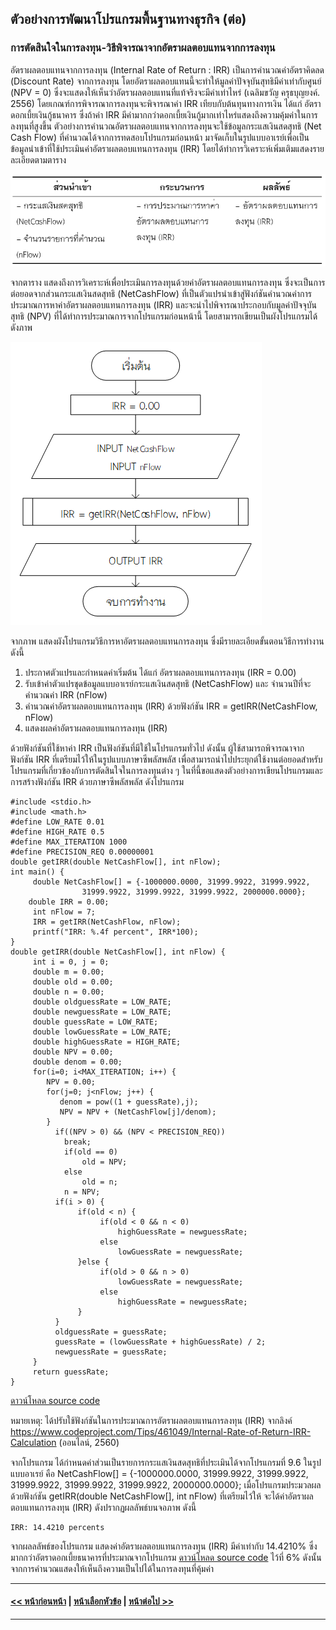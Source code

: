 ## ตัวอย่างการพัฒนาโปรแกรมพื้นฐานทางธุรกิจ (ต่อ)
### การตัดสินใจในการลงทุน-วิธีพิจารณาจากอัตราผลตอบแทนจากการลงทุน
อัตราผลตอบแทนจากการลงทุน (Internal Rate of Return : IRR) เป็นการคำนวณค่าอัตราคิดลด (Discount Rate) จากการลงทุน โดยอัตราผลตอบแทนนี้จะทำให้มูลค่าปัจจุบันสุทธิมีค่าเท่ากับศูนย์ (NPV = 0) ซึ่งจะแสดงให้เห็นว่าอัตราผลตอบแทนที่แท้จริงจะมีค่าเท่าไหร่ (เฉลิมขวัญ ครุธบุญยงค์. 2556) โดยเกณฑ์การพิจารณาการลงทุนจะพิจารณาค่า IRR เทียบกับต้นทุนทางการเงิน ได้แก่ อัตราดอกเบี้ยเงินกู้ธนาคาร ซึ่งถ้าค่า IRR มีค่ามากกว่าดอกเบี้ยเงินกู้มากเท่าไหร่แสดงถึงความคุ้มค่าในการลงทุนที่สูงขึ้น ตัวอย่างการคำนวณอัตราผลตอบแทนจากการลงทุนจะใช้ข้อมูลกระแสเงินสดสุทธิ (Net Cash Flow) ที่คำนวณได้จากการทดสอบโปรแกรมก่อนหน้า มาจัดเก็บในรูปแบบอาเรย์เพื่อเป็นข้อมูลนำเข้าที่ใช้ประเมินค่าอัตราผลตอบแทนการลงทุน (IRR) โดยได้ทำการวิเคราะห์เพิ่มเติมแสดงรายละเอียดตามตาราง

<img src=img/0900-8.png>

จากตาราง แสดงถึงการวิเคราะห์เพื่อประเมินการลงทุนด้วยค่าอัตราผลตอบแทนการลงทุน ซึ่งจะเป็นการต่อยอดจากส่วนกระแสเงินสดสุทธิ (NetCashFlow) ที่เป็นตัวแปรนำเข้าสู่ฟังก์ชันคำนวณค่าการประมาณการหาค่าอัตราผลตอบแทนการลงทุน (IRR) และจะนำไปพิจารณาประกอบกับมูลค่าปัจจุบันสุทธิ (NPV) ที่ได้ทำการประมาณการจากโปรแกรมก่อนหน้านี้ โดยสามารถเขียนเป็นผังโปรแกรมได้ดังภาพ

<img src=img/0908.png>

จากภาพ แสดงผังโปรแกรมวิธีการหาอัตราผลตอบแทนการลงทุน ซึ่งมีรายละเอียดขั้นตอนวิธีการทำงาน ดังนี้

1.	ประกาศตัวแปรและกำหนดค่าเริ่มต้น ได้แก่ อัตราผลตอบแทนการลงทุน (IRR = 0.00) 
2.	รับเข้าค่าตัวแปรชุดข้อมูลแบบอาเรย์กระแสเงินสดสุทธิ (NetCashFlow) และ จำนวนปีที่จะคำนวณค่า IRR (nFlow)
3.	คำนวณค่าอัตราผลตอบแทนการลงทุน (IRR) ด้วยฟังก์ชัน  IRR = getIRR(NetCashFlow, nFlow)
4.	แสดงผลค่าอัตราผลตอบแทนการลงทุน (IRR)

ด้วยฟังก์ชันที่ใช้หาค่า IRR เป็นฟังก์ชันที่มีใช้ในโปรแกรมทั่วไป ดังนั้น ผู้ใช้สามารถพิจารณาจากฟังก์ชัน IRR ที่เตรียมไว้ให้ในรูปแบบภาษาซีพลัสพลัส เพื่อสามารถนำไปประยุกต์ใช้งานต่อยอดสำหรับโปรแกรมที่เกี่ยวข้องกับการตัดสินใจในการลงทุนต่าง ๆ ในที่นี้ขอแสดงตัวอย่างการเขียนโปรแกรมและการสร้างฟังก์ชัน IRR ด้วยภาษาซีพลัสพลัส ดังโปรแกรม

```
#include <stdio.h>
#include <math.h>
#define LOW_RATE 0.01
#define HIGH_RATE 0.5
#define MAX_ITERATION 1000
#define PRECISION_REQ 0.00000001
double getIRR(double NetCashFlow[], int nFlow);
int main() {
     double NetCashFlow[] = {-1000000.0000, 31999.9922, 31999.9922, 
                31999.9922, 31999.9922, 31999.9922, 2000000.0000};
    double IRR = 0.00;
     int nFlow = 7;
     IRR = getIRR(NetCashFlow, nFlow);
     printf("IRR: %.4f percent", IRR*100);
}
double getIRR(double NetCashFlow[], int nFlow) {
     int i = 0, j = 0;
     double m = 0.00;
     double old = 0.00;
     double n = 0.00;
     double oldguessRate = LOW_RATE;
     double newguessRate = LOW_RATE;
     double guessRate = LOW_RATE;
     double lowGuessRate = LOW_RATE;
     double highGuessRate = HIGH_RATE;
     double NPV = 0.00;
     double denom = 0.00;
     for(i=0; i<MAX_ITERATION; i++) {
        NPV = 0.00;
        for(j=0; j<nFlow; j++) {
           denom = pow((1 + guessRate),j);
           NPV = NPV + (NetCashFlow[j]/denom);
        } 
          if((NPV > 0) && (NPV < PRECISION_REQ))
            break;
            if(old == 0)
                old = NPV;
            else
                old = n;
            n = NPV;
          if(i > 0) {
               if(old < n) {
                    if(old < 0 && n < 0)
                        highGuessRate = newguessRate;
                    else
                        lowGuessRate = newguessRate;
               }else {
                    if(old > 0 && n > 0)
                        lowGuessRate = newguessRate;
                    else
                        highGuessRate = newguessRate;
               }
          }
          oldguessRate = guessRate;
          guessRate = (lowGuessRate + highGuessRate) / 2;
          newguessRate = guessRate;
     }
     return guessRate;
}
```
[ดาวน์โหลด source code](src/ch09_08.cpp)

หมายเหตุ: ได้ปรับใช้ฟังก์ชันในการประมาณการอัตราผลตอบแทนการลงทุน (IRR) จากลิงค์ 
https://www.codeproject.com/Tips/461049/Internal-Rate-of-Return-IRR-Calculation 
(ออนไลน์, 2560)

จากโปรแกรม ได้กำหนดค่าส่วนเป็นรายการกระแสเงินสดสุทธิที่ประเมินได้จากโปรแกรมที่ 9.6 ในรูปแบบอาเรย์ คือ NetCashFlow[] = {-1000000.0000, 31999.9922, 31999.9922, 31999.9922, 31999.9922, 31999.9922, 2000000.0000}; เมื่อโปรแกรมประมวลผลด้วยฟังก์ชัน getIRR(double NetCashFlow[], int nFlow) ที่เตรียมไว้ให้ จะได้ค่าอัตราผลตอบแทนการลงทุน (IRR) ดังปรากฏผลลัพธ์บนจอภาพ ดังนี้

```
IRR: 14.4210 percents
```

จากผลลลัพธ์ของโปรแกรม แสดงค่าอัตราผลตอบแทนการลงทุน (IRR) มีค่าเท่ากับ 14.4210% ซึ่งมากกว่าอัตราดอกเบี้ยธนาคารที่ประมาณจากโปรแกรม [ดาวน์โหลด source code](src/ch09_06.cpp) ไว้ที่ 6% ดังนั้น จากการคำนวณแสดงให้เห็นถึงความเป็นไปได้ในการลงทุนที่คุ้มค่า

---
#### [<< หน้าก่อนหน้า](0903-7.md) | [หน้าเลือกหัวข้อ](README.md) | [หน้าต่อไป >>](0910.md)
---
